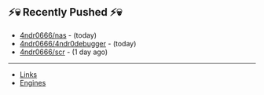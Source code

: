 ## ⚡💀 Recently Pushed ⚡💀


- [4ndr0666/nas](https://github.com/4ndr0666/nas) - (today)
- [4ndr0666/4ndr0debugger](https://github.com/4ndr0666/4ndr0debugger) - (today)
- [4ndr0666/scr](https://github.com/4ndr0666/scr) - (1 day ago)

---
- [Links](https://github.com/4ndr0666/Links/blob/main/README.md)        
- [Engines](https://github.com/hoothin/SearchJumper/discussions/73)    

